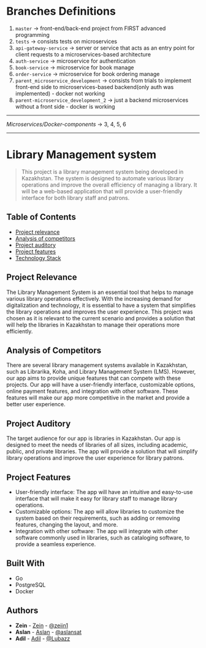 # Branches Definitions
1. `master`                          -> front-end/back-end project from FIRST advanced programming
2. `tests`                            -> consists tests on microservices
3. `api-gateway-service`             -> server or service that acts as an entry point for client requests to a microservices-based architecture
4. `auth-service`                    -> microservice for authentication
5. `book-service`                    -> microservice for book manage
6. `order-service`                   -> microservice for book ordering manage
7. `parent_microservice_development` -> consists from trials to implement front-end side to microservices-based backend(only auth was implemented) - docker not working
8. `parent-microservice_development_2` -> just a backend microservices without a front side - docker is working

---

*Microservices/Docker-components* -> 3, 4, 5, 6

---

# Library Management system
> This project is a library management system being 
> developed in Kazakhstan. The system is designed to
> automate various library operations and improve 
> the overall efficiency of managing a library. 
> It will be a web-based application that will 
> provide a user-friendly interface for both 
> library staff and patrons.

## Table of Contents
- [Project relevance](#project-relevance)
- [Analysis of competitors](#analysis-of-competitors)
- [Project auditory](#project-auditory)
- [Project features](#project-features)
- [Technology Stack](#built-with)

## Project Relevance
The Library Management System is an essential 
tool that helps to manage various library operations 
effectively. With the increasing demand for 
digitalization and technology, it is essential 
to have a system that simplifies the library 
operations and improves the user experience. 
This project was chosen as it is relevant to 
the current scenario and provides a solution 
that will help the libraries in Kazakhstan to 
manage their operations more efficiently.

## Analysis of Competitors
There are several library management systems 
available in Kazakhstan, such as Librarika, 
Koha, and Library Management System (LMS). 
However, our app aims to provide unique features 
that can compete with these projects. 
Our app will have a user-friendly interface,
customizable options, online payment features, 
and integration with other software. These 
features will make our app more competitive in 
the market and provide a better user experience.

## Project Auditory
The target audience for our app is libraries in 
Kazakhstan. Our app is designed to meet the needs 
of libraries of all sizes, including academic, 
public, and private libraries. The app will provide
a solution that will simplify library operations
and improve the user experience for library patrons.

## Project Features
* User-friendly interface: The app will have an intuitive and easy-to-use interface that will make it easy for library staff to manage library operations.
* Customizable options: The app will allow libraries to customize the system based on their requirements, such as adding or removing features, changing the layout, and more.
* Integration with other software: The app will integrate with other software commonly used in libraries, such as cataloging software, to provide a seamless experience.

## Built With
* Go
* PostgreSQL
* Docker

## Authors
* **Zein** - [Zein](https://github.com/Zeiin1) - [@zeiin1](https://t.me/zeiin1)
* **Aslan** - [Aslan](https://github.com/sat0urn) - [@aslansat](https://t.me/aslansat)
* **Adil** - [Adil](https://github.com/s) - [@Lubazz](https://t.me/Lubazz)

                                                
                                                
                                                
                                                
                                                
                                                
